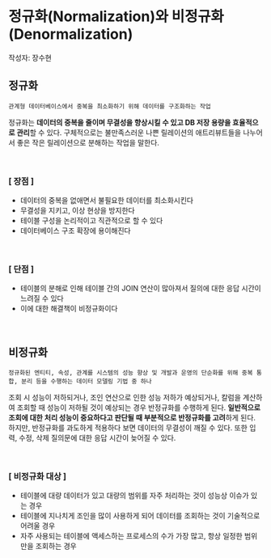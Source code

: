 # 정규화(Normalization)와 비정규화(Denormalization)
작성자: 장수현

## 정규화
```
관계형 데이터베이스에서 중복을 최소화하기 위해 데이터를 구조화하는 작업
```

정규화는 **데이터의 중복을 줄이며 무결성을 향상시킬 수 있고 DB 저장 용량을 효율적으로 관리**할 수 있다. 구체적으로는 불만족스러운 나쁜 릴레이션의 애트리뷰트들을 나누어서 좋은 작은 릴레이션으로 분해하는 작업을 말한다.

<br>

### [ 장점 ]
- 데이터의 중복을 없애면서 불필요한 데이터를 최소화시킨다
- 무결성을 지키고, 이상 현상을 방지한다
- 테이블 구성을 논리적이고 직관적으로 할 수 있다
- 데이터베이스 구조 확장에 용이해진다

<br>

### [ 단점 ]
- 테이블의 분해로 인해 테이블 간의 JOIN 연산이 많아져서 질의에 대한 응답 시간이 느려질 수 있다
- 이에 대한 해결책이 비정규화이다

<br>

## 비정규화
```
정규화된 엔티티, 속성, 관계를 시스템의 성능 향상 및 개발과 운영의 단순화를 위해 중복 통합, 분리 등을 수행하는 데이터 모델링 기법 중 하나
```

조회 시 성능이 저하되거나, 조인 연산으로 인한 성능 저하가 예상되거나, 칼럼을 계산하여 조회할 때 성능이 저하될 것이 예상되는 경우 반정규화를 수행하게 된다. **일반적으로 조회에 대한 처리 성능이 중요하다고 판단될 때 부분적으로 반정규화를 고려**하게 된다.
하지만, 반정규화를 과도하게 적용하다 보면 데이터의 무결성이 깨질 수 있다. 또한 입력, 수정, 삭제 질의문에 대한 응답 시간이 늦어질 수 있다.

<br>

### [ 비정규화 대상 ]
- 테이블에 대량 데이터가 있고 대량의 범위를 자주 처리하는 것이 성능상 이슈가 있는 경우
- 테이블에 지나치게 조인을 많이 사용하게 되어 데이터를 조회하는 것이 기술적으로 어려울 경우
- 자주 사용되는 테이블에 액세스하는 프로세스의 수가 가장 많고, 항상 일정한 범위만을 조회하는 경우